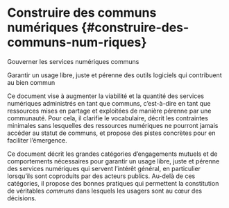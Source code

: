 # Construire des communs numériques {#construire-des-communs-num-riques}

Gouverner les services numériques communs

Garantir un usage libre, juste et pérenne des outils logiciels qui contribuent au bien commun

Ce document vise à augmenter la viabilité et la quantité des services numériques administrés en tant que communs, c’est-à-dire en tant que ressources mises en partage et exploitées de manière pérenne par une communauté. Pour cela, il clarifie le vocabulaire, décrit les contraintes minimales sans lesquelles des ressources numériques ne pourront jamais accéder au statut de communs, et propose des pistes concrètes pour en faciliter l’émergence.

Ce document décrit les grandes catégories d’engagements mutuels et de comportements nécessaires pour garantir un usage libre, juste et pérenne des services numériques qui servent l’intérêt général, en particulier lorsqu’ils sont coproduits par des acteurs publics. Au-delà de ces catégories, il propose des bonnes pratiques qui permettent la constitution de véritables _communs_ dans lesquels les usagers sont au cœur des décisions.